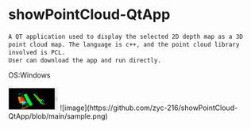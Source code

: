 # showPointCloud-QtApp
    A QT application used to display the selected 2D depth map as a 3D point cloud map. The language is c++, and the point cloud library involved is PCL.
    User can download the app and run directly.
OS:Windows

<img src="https://github.com/zyc-216/showPointCloud-QtApp/blob/main/pointCloudApp.png" width="100px">
![image](https://github.com/zyc-216/showPointCloud-QtApp/blob/main/sample.png)
